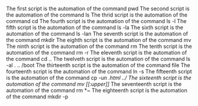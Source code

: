 The first script is the automation of the command pwd
The second script is the automation of the command ls
The thrid script is the automation of the command cd 
The fourth script is the automation of the command ls -l
The fifth script is the automation of the command ls -la
The sixth script is the automation of the command ls -lan
The seventh script is the automation of the command mkdir
The eighth script is the automation of the command mv
The ninth script is the automation of the command rm
The tenth script is the automation of the command rm -r
The eleventh script is the automation of the command cd ..
The twelveth script is the automation of the command ls -al . .. /boot
The thirteenth script is the automation of the command file
The fourteenth script is the automation of the command ln -s
The fifteenth script is the automation of the command cp -un *.html ../
The sixteenth script is the automation of the command mv [[:upper]]*
The seventeenth script is the automation of the command rm *~
The eighteenth script is the automation of the command mkdir -p 
